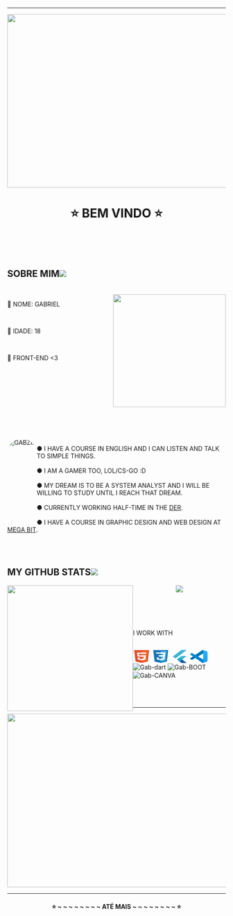 
---

<img align="center" src="https://media.giphy.com/media/RgZFvGuI4OxLjuSvRF/giphy.gif" height="400" width="1200" > <br>


<h1 align="center">
 ⭐ BEM VINDO ⭐
</h1><br><br><br>

<h2 align="left">
 SOBRE MIM<img src="https://media.giphy.com/media/WmoKCIXiXQPPRLVQXE/giphy.gif" width="40">
</h2>
<br>
<img align="right" src="https://media.giphy.com/media/vMSXa7KFGx49aeeXhe/giphy.gif" height="260" width="260">
<p align="left"> 📌 NOME: GABRIEL</p><br>
<p align="left"> 📌 IDADE: 18</p><br>
<p align="left"> 📌 FRONT-END <3</p><br>
 </p><br>
 <br><br>
<p aling= "Center">
 <br>
 <br>
 <br>
 <br>
  <img align="left" alt="GABZIN" height="200" style="border-radius:50px;"src="https://user-images.githubusercontent.com/93562369/154558149-324e8626-d9a2-4f65-8220-3e9c186da703.png"/>
</div>

 ● I HAVE A COURSE IN ENGLISH AND I CAN LISTEN AND TALK TO SIMPLE THINGS.<br><br>
 ● I AM A GAMER TOO, LOL/CS-GO :D<br><br>
 ● MY DREAM IS TO BE A SYSTEM ANALYST AND I WILL BE WILLING TO STUDY UNTIL I REACH THAT DREAM.<br><br>
 ● CURRENTLY WORKING HALF-TIME IN THE <a href="http://www.der.mg.gov.br/" target="_blank"> DER</a>.<br><br>
 ● I HAVE A COURSE IN GRAPHIC DESIGN AND WEB DESIGN AT <a href="https://megabitinformatica.com.br/" target="_blank"> MEGA BIT</a>.<br>
</p>
<br>
<br>

<h2 align="left">
  MY GITHUB STATS<img src="https://media.giphy.com/media/kv62qJzsU6LA1b4NGh/giphy.gif" width="70">
</h2>
 

<p align = "center">
  
  <img src = "https://github-readme-stats.vercel.app/api?username=gabfeli&show_icons=true&theme=dark&line_height=27">
 <img align="left" src="https://media.giphy.com/media/3o751WjH5IbiLBJMxW/giphy.gif" height="290" width="290"> <br><br><br>
<br>
<br>
<p aling = "left">I WORK WITH</p>
</p>
<div style="display: inline_block"><br>
 
  <img align="center" alt="Gab-HTML" height="30" width="40" src="https://raw.githubusercontent.com/devicons/devicon/master/icons/html5/html5-original.svg">
  <img align="center" alt="Gab-CSS" height="30" width="40" src="https://raw.githubusercontent.com/devicons/devicon/master/icons/css3/css3-original.svg">
  <img align="center" alt="Gab-Flutter" height="30" width="40" src="https://raw.githubusercontent.com/devicons/devicon/9f4f5cdb393299a81125eb5127929ea7bfe42889/icons/flutter/flutter-original.svg">
   <img align="center" alt="Gab-VS code" height="30" width="40" src="https://raw.githubusercontent.com/devicons/devicon/9f4f5cdb393299a81125eb5127929ea7bfe42889/icons/vscode/vscode-original.svg">
   <img align="center" alt="Gab-dart" height="30" width="30" src="https://user-images.githubusercontent.com/26507463/53453892-49908900-3a04-11e9-9dce-77ed3d694326.png">
 <img align="center" alt="Gab-BOOT" height="30" width="40" src="https://cdn.jsdelivr.net/gh/devicons/devicon/icons/bootstrap/bootstrap-original.svg" />
  <img align="center" alt="Gab-CANVA" height="30" width="40" src="https://cdn.jsdelivr.net/gh/devicons/devicon/icons/canva/canva-original.svg" />

</div>
<br>
<br>
<br>



---




<img align="center" src="https://user-images.githubusercontent.com/93562369/154186507-aa8c6dcb-d073-4ad8-ad52-1b6a26fbb607.gif" height="400" width="1200" > <br>



---

<h4 align="center">
 ⭐ ~ ~ ~ ~ ~ ~ ~ ~ ATÉ MAIS ~ ~ ~ ~ ~ ~ ~ ~ ⭐
</h4>

